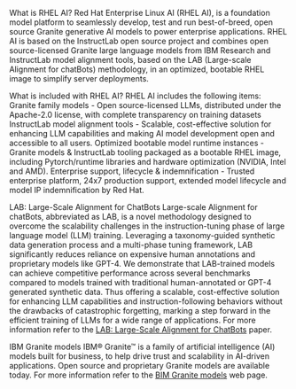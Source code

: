 What is RHEL AI?
Red Hat Enterprise Linux AI (RHEL AI), is a foundation model platform to seamlessly develop, test and run best-of-breed, open source Granite generative AI models to power enterprise applications. RHEL AI is based on the InstructLab open source project and combines open source-licensed Granite large language models from IBM Research and InstructLab model alignment tools, based on the LAB (Large-scale Alignment for chatBots) methodology, in an optimized, bootable RHEL image to simplify server deployments.

What is included with RHEL AI?
RHEL AI includes the following items:
Granite family models - Open source-licensed LLMs, distributed under the Apache-2.0 license, with complete transparency on training datasets
InstructLab model alignment tools - Scalable, cost-effective solution for enhancing LLM capabilities and making AI model development open and accessible to all users.
Optimized bootable model runtime instances - Granite models & InstructLab tooling packaged as a bootable RHEL image, including Pytorch/runtime libraries and hardware optimization (NVIDIA, Intel and AMD).
Enterprise support, lifecycle & indemnification - Trusted enterprise platform, 24x7 production support, extended model lifecycle and model IP indemnification by Red Hat.

LAB: Large-Scale Alignment for ChatBots
Large-scale Alignment for chatBots, abbreviated as LAB, is a novel methodology designed to overcome the scalability challenges in the instruction-tuning phase of large language model (LLM) training. Leveraging a taxonomy-guided synthetic data generation process and a multi-phase tuning framework, LAB significantly reduces reliance on expensive human annotations and proprietary models like GPT-4. We demonstrate that LAB-trained models can achieve competitive performance across several benchmarks compared to models trained with traditional human-annotated or GPT-4 generated synthetic data. Thus offering a scalable, cost-effective solution for enhancing LLM capabilities and instruction-following behaviors without the drawbacks of catastrophic forgetting, marking a step forward in the efficient training of LLMs for a wide range of applications.
For more information refer to the [LAB: Large-Scale Alignment for ChatBots](https://arxiv.org/abs/2403.01081) paper.

IBM Granite models
IBM® Granite™ is a family of artificial intelligence (AI) models built for business, to help drive trust and scalability in AI-driven applications. Open source and proprietary Granite models are available today. For more information refer to the [BIM Granite models](https://www.ibm.com/granite) web page.
